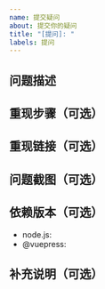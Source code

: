 ```yaml
---
name: 提交疑问
about: 提交你的疑问
title: "[提问]: "
labels: 提问
---
```


<!--提示：问题描述越详细，提供的信息越完整越可能得到回答。但也不能保证所有问题都能得到回答。你也可以加入我们的交流QQ群：694387113-->

## 问题描述
<!--xxxx-->

## 重现步骤（可选）
<!--
1. [xxx]
2. [xxx]
3. [xxx]
-->

## 重现链接（可选）
<!--https://xxx.com-->

## 问题截图（可选）
<!--![](xxx.jpg)-->

## 依赖版本（可选）
- node.js: <!--v1x.x.x-->
- @vuepress: <!--v1.x.x-->

## 补充说明（可选）
<!--xxxx-->
